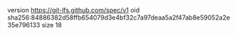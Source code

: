 version https://git-lfs.github.com/spec/v1
oid sha256:84886382d58ffb654079d3e4bf32c7a97deaa5a2f47ab8e59052a2e35e796133
size 18
